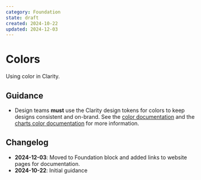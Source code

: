 ```yaml
---
category: Foundation
state: draft
created: 2024-10-22
updated: 2024-12-03
---
```


# Colors

Using color in Clarity.

## Guidance

- Design teams **must** use the Clarity design tokens for colors to keep designs consistent and on-brand. See the [color documentation](https://clarity.design/documentation/color) and the [charts color documentation](https://clarity.design/documentation/charts/colors) for more information.

## Changelog

- **2024-12-03**: Moved to Foundation block and added links to website pages for documentation.
- **2024-10-22**: Initial guidance
